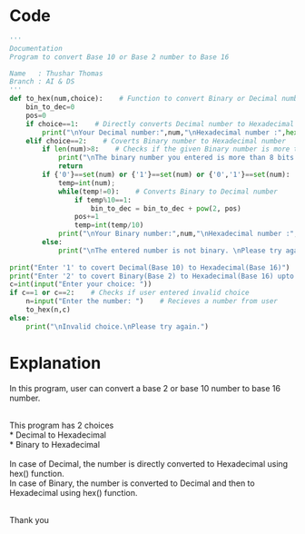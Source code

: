 # Code
```python
'''
Documentation
Program to convert Base 10 or Base 2 number to Base 16

Name   : Thushar Thomas
Branch : AI & DS
'''
def to_hex(num,choice):    # Function to convert Binary or Decimal number to Hexadecimal number
    bin_to_dec=0
    pos=0
    if choice==1:    # Directly converts Decimal number to Hexadecimal number
        print("\nYour Decimal number:",num,"\nHexadecimal number :",hex(int(num)))
    elif choice==2:    # Coverts Binary number to Hexadecimal number
        if len(num)>8:    # Checks if the given Binary number is more than 8 bits
            print("\nThe binary number you entered is more than 8 bits.\nPlease try again.")
            return
        if {'0'}==set(num) or {'1'}==set(num) or {'0','1'}==set(num):    # Checks if numbers other than '0' or '1' is in given number
            temp=int(num);
            while(temp!=0):    # Converts Binary to Decimal number
                if temp%10==1:
                    bin_to_dec = bin_to_dec + pow(2, pos)
                pos+=1
                temp=int(temp/10)
            print("\nYour Binary number:",num,"\nHexadecimal number :",hex(int(bin_to_dec)))
        else:
            print("\nThe entered number is not binary. \nPlease try again.")
            
print("Enter '1' to covert Decimal(Base 10) to Hexadecimal(Base 16)")
print("Enter '2' to covert Binary(Base 2) to Hexadecimal(Base 16) upto 8 bits")
c=int(input("Enter your choice: "))
if c==1 or c==2:    # Checks if user entered invalid choice
    n=input("Enter the number: ")    # Recieves a number from user
    to_hex(n,c)  
else:
    print("\nInvalid choice.\nPlease try again.") 
```

# Explanation
In this program, user can convert a base 2 or base 10 number to base 16 number.
<p> <br/>This program has 2 choices
   <br/>* Decimal to Hexadecimal
   <br/>* Binary to Hexadecimal
  <br/><br/>In case of Decimal, the number is directly converted to Hexadecimal using hex() function.
 <br/>In case of Binary, the number is converted to Decimal and then to Hexadecimal using hex() function.</p>
  <br/>Thank you

